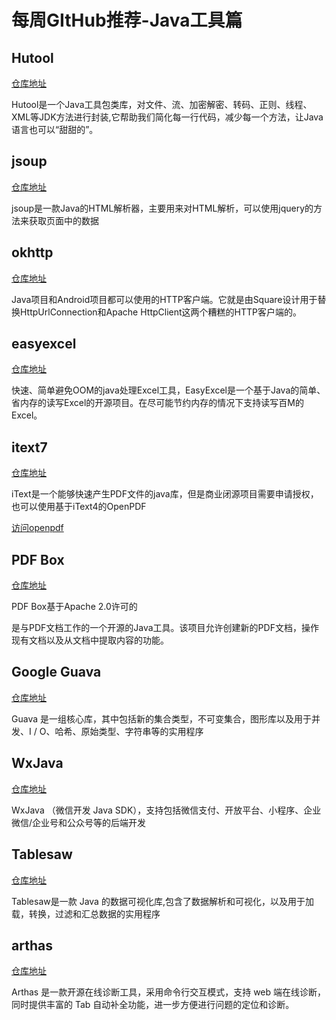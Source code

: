 # 每周GItHub推荐-Java工具篇

## Hutool

[仓库地址](https://github.com/looly/hutool/)

Hutool是一个Java工具包类库，对文件、流、加密解密、转码、正则、线程、XML等JDK方法进行封装,它帮助我们简化每一行代码，减少每一个方法，让Java语言也可以“甜甜的”。

## jsoup

[仓库地址](https://github.com/jhy/jsoup)

jsoup是一款Java的HTML解析器，主要用来对HTML解析，可以使用jquery的方法来获取页面中的数据

## okhttp

[仓库地址](https://github.com/square/okhttp)

Java项目和Android项目都可以使用的HTTP客户端。它就是由Square设计用于替换HttpUrlConnection和Apache HttpClient这两个糟糕的HTTP客户端的。

## easyexcel

[仓库地址](https://github.com/alibaba/easyexcel)

快速、简单避免OOM的java处理Excel工具，EasyExcel是一个基于Java的简单、省内存的读写Excel的开源项目。在尽可能节约内存的情况下支持读写百M的Excel。

## itext7

[仓库地址](https://github.com/itext/itext7)

iText是一个能够快速产生PDF文件的java库，但是商业闭源项目需要申请授权，也可以使用基于iText4的OpenPDF

[访问openpdf](https://github.com/LibrePDF/OpenPDF)

## PDF Box

[仓库地址](https://github.com/apache/pdfbox)

PDF Box基于Apache 2.0许可的

是与PDF文档工作的一个开源的Java工具。该项目允许创建新的PDF文档，操作现有文档以及从文档中提取内容的功能。

## Google Guava

[仓库地址](https://github.com/google/guava)

Guava 是一组核心库，其中包括新的集合类型，不可变集合，图形库以及用于并发、I / O、哈希、原始类型、字符串等的实用程序

## WxJava

[仓库地址](https://github.com/Wechat-Group/WxJava)

WxJava （微信开发 Java SDK），支持包括微信支付、开放平台、小程序、企业微信/企业号和公众号等的后端开发

## Tablesaw

[仓库地址](https://github.com/jtablesaw/tablesaw)

Tablesaw是一款 Java 的数据可视化库,包含了数据解析和可视化，以及用于加载，转换，过滤和汇总数据的实用程序

## arthas

[仓库地址](https://github.com/alibaba/arthas)

Arthas 是一款开源在线诊断工具，采用命令行交互模式，支持 web 端在线诊断，同时提供丰富的 Tab 自动补全功能，进一步方便进行问题的定位和诊断。 